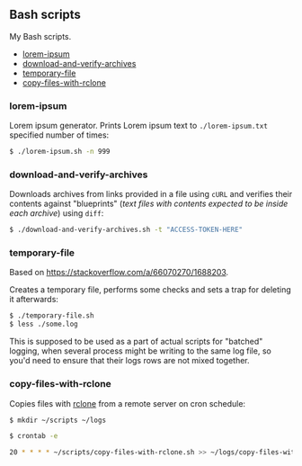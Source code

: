 ## Bash scripts

My Bash scripts.

<!-- MarkdownTOC -->

- [lorem-ipsum](#lorem-ipsum)
- [download-and-verify-archives](#download-and-verify-archives)
- [temporary-file](#temporary-file)
- [copy-files-with-rclone](#copy-files-with-rclone)

<!-- /MarkdownTOC -->

### lorem-ipsum

Lorem ipsum generator. Prints Lorem ipsum text to `./lorem-ipsum.txt` specified number of times:

``` sh
$ ./lorem-ipsum.sh -n 999
```

### download-and-verify-archives

Downloads archives from links provided in a file using `cURL` and verifies their contents against "blueprints" (*text files with contents expected to be inside each archive*) using `diff`:

``` sh
$ ./download-and-verify-archives.sh -t "ACCESS-TOKEN-HERE"
```

### temporary-file

Based on <https://stackoverflow.com/a/66070270/1688203>.

Creates a temporary file, performs some checks and sets a trap for deleting it afterwards:

``` sh
$ ./temporary-file.sh
$ less ./some.log
```

This is supposed to be used as a part of actual scripts for "batched" logging, when several process might be writing to the same log file, so you'd need to ensure that their logs rows are not mixed together.

### copy-files-with-rclone

Copies files with [rclone](https://rclone.org) from a remote server on cron schedule:

``` sh
$ mkdir ~/scripts ~/logs

$ crontab -e
```
``` sh
20 * * * * ~/scripts/copy-files-with-rclone.sh >> ~/logs/copy-files-with-rclone.log 2>&1
```
